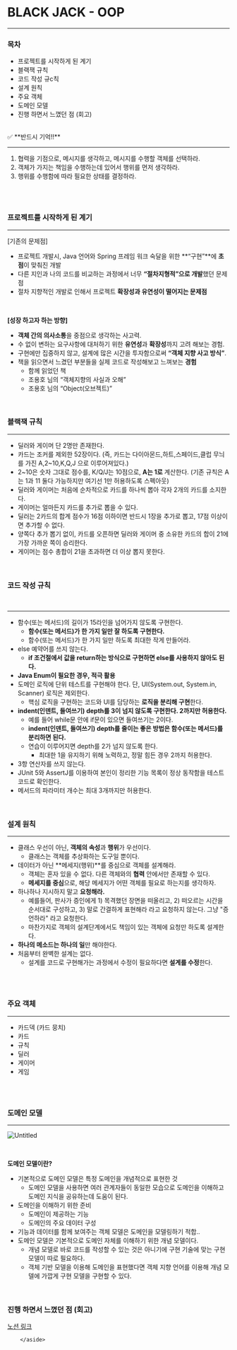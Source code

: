 # BLACK JACK - OOP

---

### 목차

- 프로젝트를 시작하게 된 계기
- 블랙잭 규칙
- 코드 작성 규c칙
- 설계 원칙
- 주요 객체
- 도메인 모델
- 진행 하면서 느꼈던 점 (회고)
 
 
<br>
 
<aside>
✅ **반드시 기억!!**

---

1. 협력을 기점으로, 메시지를 생각하고, 메시지를 수행할 객체를 선택하라.
2. 객체가 가지는 책임을 수행하는데 있어서 행위를 먼저 생각하라.
3. 행위를 수행함에 따라 필요한 상태를 결정하라.
</aside>
 
<br>
 
 
<br>
 

### 프로젝트를 시작하게 된 계기

---

[기존의 문제점]

- 프로젝트 개발시, Java 언어와 Spring 프레임 워크 숙달을 위한 **“구현”**에 **초점**이 맞춰진 개발
- 다른 지인과 나의 코드를 비교하는 과정에서 너무 **“절차지형적”으로 개발**했던 문제점
- 절차 지향적인 개발로 인해서 프로젝트 **확장성과 유연성이 떨어지는 문제점**
 
<br>
 

**[성장 하고자 하는 방향]**

- **객체 간의 의사소통**을 중점으로 생각하는 사고력.
- 수 없이 변하는 요구사항에 대처하기 위한 **유연성**과 **확장성**까지 고려 해보는 경험.
- 구현에만 집중하지 않고, 설계에 많은 시간을 투자함으로써 **“객체 지향 사고 방식”**.
- 책을 읽으면서 느겼던 부분들을 실제 코드로 작성해보고 느껴보는 **경험**
    - 함께 읽었던 책
    - 조용호 님의 “객체지향의 사실과 오해”
    - 조용호 님의 “Object(오브젝트)”
 
<br>
 

### 블랙잭 규칙

---

- 딜러와 게이머 단 2명만 존재한다.
- 카드는 조커를 제외한 52장이다. (즉, 카드는 다이아몬드,하트,스페이드,클럽 무늬를 가진 A,2~10,K,Q,J 으로 이루어져있다.)
- 2~10은 숫자 그대로 점수를, K/Q/J는 10점으로, **A는 1로** 계산한다. (기존 규칙은 A는 1과 11 둘다 가능하지만 여기선 1만 허용하도록 스펙아웃)
- 딜러와 게이머는 처음에 순차적으로 카드를 하나씩 뽑아 각자 2개의 카드를 소지한다.
- 게이머는 얼마든지 카드를 추가로 뽑을 수 있다.
- 딜러는 2카드의 합계 점수가 16점 이하이면 반드시 1장을 추가로 뽑고, 17점 이상이면 추가할 수 없다.
- 양쪽다 추가 뽑기 없이, 카드를 오픈하면 딜러와 게이머 중 소유한 카드의 합이 21에 가장 가까운 쪽이 승리한다.
- 게이머는 점수 총합이  21을 초과하면 더 이상 뽑지 못한다.
 
<br>
 

### 코드 작성 규칙
 
<br>
 

---

- 함수(또는 메서드)의 길이가 15라인을 넘어가지 않도록 구현한다.
    - **함수(또는 메서드)가 한 가지 일만 잘 하도록 구현한다.**
    - 함수(또는 메서드)가 한 가지 일만 하도록 최대한 작게 만들어라.
- else 예약어를 쓰지 않는다.
    - **if 조건절에서 값을 return하는 방식으로 구현하면 else를 사용하지 않아도 된다.**
- **Java Enum이 필요한 경우, 적극 활용**
- 도메인 로직에 단위 테스트를 구현해야 한다. 단, UI(System.out, System.in, Scanner) 로직은 제외한다.
    - 핵심 로직을 구현하는 코드와 UI를 담당하는 **로직을 분리해 구현**한다.
- **indent(인덴트, 들여쓰기) depth를 3이 넘지 않도록 구현한다. 2까지만 허용한다.**
    - 예를 들어 while문 안에 if문이 있으면 들여쓰기는 2이다.
    - **indent(인덴트, 들여쓰기) depth를 줄이는 좋은 방법은 함수(또는 메서드)를 분리하면 된다.**
    - 연습이 이루어지면 depth를 2가 넘지 않도록 한다.
        - 최대한 1을 유지하기 위해 노력하고, 정말 힘든 경우 2까지 허용한다.
- 3항 연산자를 쓰지 않는다.
- JUnit 5와 AssertJ를 이용하여 본인이 정리한 기능 목록이 정상 동작함을 테스트 코드로 확인한다.
- 메서드의 파라미터 개수는 최대 3개까지만 허용한다.
 
<br>
 

### 설계 원칙

---

- 클래스 우선이 아닌, **객체의 속성**과 **행위**가 우선이다.
    - 클래스는 객체를 추상화하는 도구일 뿐이다.
- 데이터가 아닌 **메세지(행위)**를 중심으로 객체를 설계해라.
    - 객체는 혼자 있을 수 없다. 다른 객체와의 **협력** 안에서만 존재할 수 있다.
    - **메세지를 중심**으로, 해당 메세지가 어떤 객체를 필요로 하는지를 생각하자.
- 하나하나 지시하지 말고 **요청해라.**
    - 예를들어, 판사가 증인에게 1) 목격했던 장면을 떠올리고, 2) 떠오르는 시간을 순서대로 구성하고, 3) 말로 간결하게 표현해라 라고 요청하지 않는다. 그냥 "증언하라" 라고 요청한다.
    - 마찬가지로 객체의 설계단계에서도 책임이 있는 객체에 요청만 하도록 설계한다.
- **하나의 메소드는 하나의 일**만 해야한다.
- 처음부터 완벽한 설계는 없다.
    - 설계를 코드로 구현해가는 과정에서 수정이 필요하다면 **설계를 수정**한다.
 
<br>
 
 
<br>
 

### 주요 객체

---

- 카드덱 (카드 뭉치)
- 카드
- 규칙
- 딜러
- 게이머
- 게임
 
<br>
 
 
<br>
 

### 도메인 모델

---

![Untitled](https://user-images.githubusercontent.com/91618389/205496246-3e9e7c2d-a08c-4a1a-bd1f-7c7a793650e0.png)

 
<br>
 

**도메인 모델이란?**

- 기본적으로 도메인 모델은 특정 도메인을 개념적으로 표현한 것
    - 도메인 모델을 사용하면 여러 관계자들이 동일한 모습으로 도메인을 이해하고 도메인 지식을 공유하는데 도움이 된다.
- 도메인을 이해하기 위한 준비
    - 도메인이 제공하는 기능
    - 도메인의 주요 데이터 구성
- 기능과 데이터를 함께 보여주는 객체 모델은 도메인을 모델링하기 적합..
- 도메인 모델은 기본적으로 도메인 자체를 이해하기 위한 개념 모델이다.
    - 개념 모델로 바로 코드를 작성할 수 있는 것은 아니기에 구현 기술에 맞는 구현 모델이 따로 필요하다.
    - 객체 기반 모델을 이용해 도메인을 표현했다면 객체 지향 언어를 이용해 개념 모델에 가깝게 구현 모델을 구현할 수 있다.
 
<br>
 

### 진행 하면서 느꼈던 점 (회고)
[노션 링크](https://misty-birthday-b8e.notion.site/BLACK-JACK-OOP-a83472dd11da4e3da127a846c189237c)

        
        </aside>
